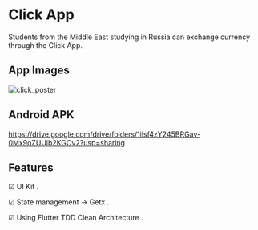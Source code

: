 # Click App

Students from the Middle East studying in Russia can exchange currency through the Click App.

## App Images

![click_poster](https://user-images.githubusercontent.com/26501595/175790810-3b86d899-0cc5-485f-a6db-06aa5b827a5f.png)

## Android APK 

https://drive.google.com/drive/folders/1ilsf4zY245BRGav-0Mx9oZUUlb2KGOv2?usp=sharing

## Features

☑︎  UI Kit .  

☑︎ State management -> Getx . 

☑︎ Using Flutter TDD Clean Architecture . 

